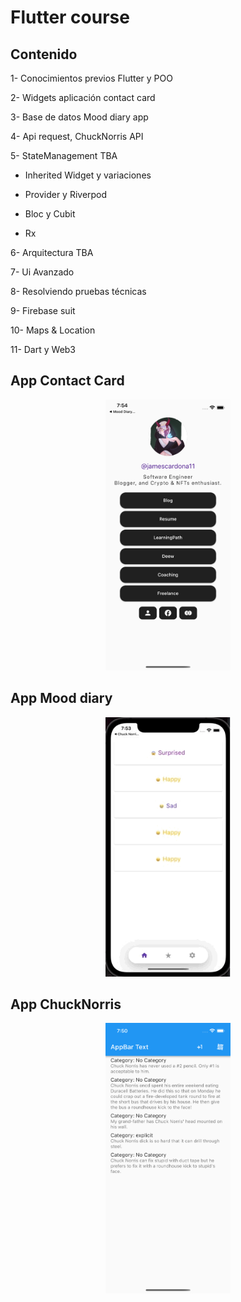 # Flutter course

## Contenido
1- Conocimientos previos Flutter y POO

2- Widgets aplicación contact card

3- Base de datos Mood diary app

4- Api request, ChuckNorris API

5- StateManagement TBA

  - Inherited Widget y variaciones

  - Provider y Riverpod

  - Bloc y Cubit

  - Rx

6- Arquitectura TBA

7- Ui Avanzado

8- Resolviendo pruebas técnicas

9- Firebase suit

10- Maps & Location

11- Dart y Web3




## App Contact Card
<p align="center" width="100%">
  <img src="./flutter_contact_card/preview.png" width="200" />
</p>

## App Mood diary
<p align="center" width="100%">
  <img src="./mood_diary_flutter/preview.gif" width="200" />
</p>

## App ChuckNorris
<p align="center" width="100%">
  <img src="./chuck_norris_flutter/preview.png" width="200" />
</p>

